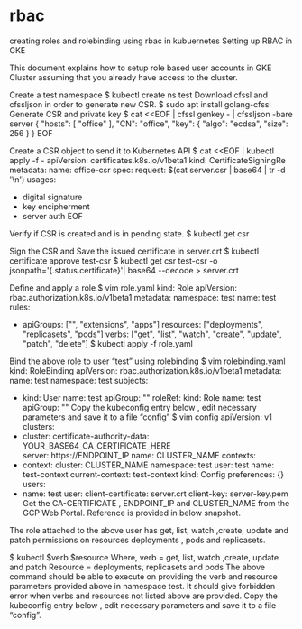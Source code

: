 # rbac
creating roles and rolebinding using rbac in kubuernetes
Setting up RBAC in GKE

This document explains how to setup role based user accounts in GKE Cluster assuming  that you already have access to the cluster.

Create a test namespace
$ kubectl create ns test
 Download cfssl  and cfssljson in order to generate new CSR.
$ sudo apt install golang-cfssl 
Generate CSR and private key
$ cat <<EOF | cfssl genkey - | cfssljson -bare server
{
  "hosts": [
    "office"
      ],
  "CN": "office",
  "key": {
    "algo": "ecdsa",
    "size": 256
  }
}
EOF


Create a CSR object to send  it to Kubernetes API
$ cat <<EOF | kubectl apply -f -
apiVersion: certificates.k8s.io/v1beta1
kind: CertificateSigningRe
metadata:
  name: office-csr
spec:
  request: $(cat server.csr | base64 | tr -d '\n')
  usages:
  - digital signature
  - key encipherment
  - server auth
EOF

Verify if CSR is created and is in pending state.
$ kubectl get csr


Sign the CSR and Save the issued certificate in server.crt
$ kubectl certificate approve test-csr 
$ kubectl get csr test-csr -o jsonpath='{.status.certificate}'| base64 --decode > server.crt


Define and apply a  role
$ vim role.yaml
kind: Role
apiVersion: rbac.authorization.k8s.io/v1beta1
metadata:
  namespace: test
  name: test
rules:
- apiGroups: ["", "extensions", "apps"]
  resources: ["deployments", "replicasets", "pods"]
  verbs: ["get", "list", "watch", "create", "update", "patch", "delete"]
$ kubectl apply -f role.yaml
 
Bind the above role to user “test” using rolebinding
$ vim rolebinding.yaml
kind: RoleBinding
apiVersion: rbac.authorization.k8s.io/v1beta1
metadata:
  name: test
  namespace: test
subjects:
- kind: User
  name: test
  apiGroup: ""
roleRef:
  kind: Role
  name: test
  apiGroup: ""
Copy the kubeconfig entry below , edit necessary parameters and  save it to a file “config”
$ vim config
apiVersion: v1
clusters:
- cluster:
    certificate-authority-data: YOUR_BASE64_CA_CERTIFICATE_HERE             
    server: https://ENDPOINT_IP
  name: CLUSTER_NAME
contexts:
- context:
    cluster: CLUSTER_NAME
    namespace: test
    user: test
  name: test-context
current-context: test-context
kind: Config
preferences: {}
users:
- name: test
  user:
    client-certificate: server.crt
    client-key: server-key.pem
Get the CA-CERTIFICATE , ENDPOINT_IP and CLUSTER_NAME from the GCP Web Portal. Reference is provided in below snapshot.

The role attached to the  above user has get, list, watch ,create, update and  patch permissions on resources deployments , pods and replicasets. 
 
$ kubectl $verb $resource
Where, verb = get, list, watch ,create, update and  patch
       Resource = deployments, replicasets and pods
The  above command should be able to execute on providing the verb and resource parameters provided  above in namespace test. It should give forbidden error when verbs and resources  not listed  above are provided.
Copy the kubeconfig entry below , edit necessary parameters and  save it to a file “config”.


 



